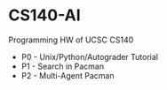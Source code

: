 # CS140-AI
Programming HW of UCSC CS140

* P0 - Unix/Python/Autograder Tutorial
* P1 - Search in Pacman
* P2 - Multi-Agent Pacman

